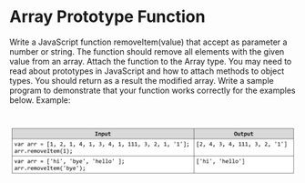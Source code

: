 # Array Prototype Function
Write a JavaScript function removeItem(value) that accept as parameter a number or string. The function should
remove all elements with the given value from an array. Attach the function to the Array type. You may need to
read about prototypes in JavaScript and how to attach methods to object types. You should return as a result the
modified array. Write a sample program to demonstrate that your function works correctly for the examples below.
Example:

# ![Examples](example.png)